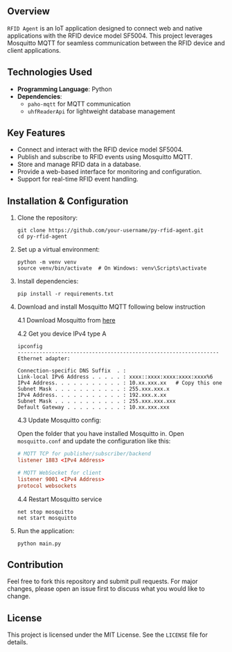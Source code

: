 ## Overview

`RFID Agent` is an IoT application designed to connect web and native applications with the RFID device model SF5004. This project leverages Mosquitto MQTT for seamless communication between the RFID device and client applications.

## Technologies Used

- **Programming Language**: Python
- **Dependencies**:
  - `paho-mqtt` for MQTT communication
  - `uhfReaderApi` for lightweight database management

## Key Features

- Connect and interact with the RFID device model SF5004.
- Publish and subscribe to RFID events using Mosquitto MQTT.
- Store and manage RFID data in a database.
- Provide a web-based interface for monitoring and configuration.
- Support for real-time RFID event handling.

## Installation & Configuration

1. Clone the repository:
   ```pwsh
   git clone https://github.com/your-username/py-rfid-agent.git
   cd py-rfid-agent
   ```
2. Set up a virtual environment:
   ```pwsh
   python -m venv venv
   source venv/bin/activate  # On Windows: venv\Scripts\activate
   ```
3. Install dependencies:

   ```pwsh
   pip install -r requirements.txt
   ```

4. Download and install Mosquitto MQTT following below instruction

   4.1 Download Mosquitto from [here](https://mosquitto.org/download/)

   4.2 Get you device IPv4 type A

   ```pwsh
   ipconfig
   -----------------------------------------------------------------
   Ethernet adapter:

   Connection-specific DNS Suffix  . :
   Link-local IPv6 Address . . . . . : xxxx::xxxx:xxxx:xxxx:xxxx%6
   IPv4 Address. . . . . . . . . . . : 10.xx.xxx.xx   # Copy this one
   Subnet Mask . . . . . . . . . . . : 255.xxx.xxx.x
   IPv4 Address. . . . . . . . . . . : 192.xxx.x.xx
   Subnet Mask . . . . . . . . . . . : 255.xxx.xxx.xxx
   Default Gateway . . . . . . . . . : 10.xx.xxx.xxx

   ```

   4.3 Update Mosquitto config:

   Open the folder that you have installed Mosquitto in. Open `mosquitto.conf` and update the configuration like this:

   ```conf
   # MQTT TCP for publisher/subscriber/backend
   listener 1883 <IPv4 Address>

   # MQTT WebSocket for client
   listener 9001 <IPv4 Address>
   protocol websockets
   ```

   4.4 Restart Mosquitto service

   ```pwsh
   net stop mosquitto
   net start mosquitto
   ```

5. Run the application:
   ```pwsh
   python main.py
   ```

## Contribution

Feel free to fork this repository and submit pull requests. For major changes, please open an issue first to discuss what you would like to change.

## License

This project is licensed under the MIT License. See the `LICENSE` file for details.
